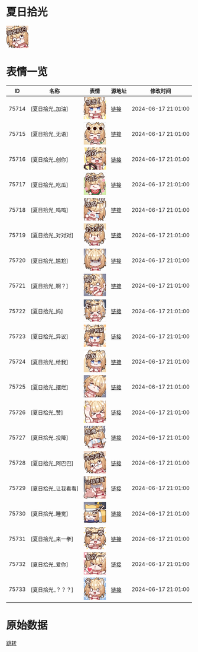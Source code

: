 # 夏日拾光

<img src="./cover.png" height="60" alt="cover" />

# 表情一览

|ID|名称|表情|源地址|修改时间|
|----|----|----|----|----|
|75714|[夏日拾光_加油]|<img src="./pic/075714_%5B夏日拾光_加油%5D.png" height="60" alt="加油"/>|[链接](https://i0.hdslb.com/bfs/garb/dc9bff9c2fe49fb524e41c70100230ddda713a8e.png)|2024-06-17 21:01:00|
|75715|[夏日拾光_无语]|<img src="./pic/075715_%5B夏日拾光_无语%5D.png" height="60" alt="无语"/>|[链接](https://i0.hdslb.com/bfs/garb/83c1eb6fb86eab90fcd73e1ec48c3763d1fff092.png)|2024-06-17 21:01:00|
|75716|[夏日拾光_创你]|<img src="./pic/075716_%5B夏日拾光_创你%5D.png" height="60" alt="创你"/>|[链接](https://i0.hdslb.com/bfs/garb/d1f97bc2df482473d6301e602a658df46f1e2bf0.png)|2024-06-17 21:01:00|
|75717|[夏日拾光_吃瓜]|<img src="./pic/075717_%5B夏日拾光_吃瓜%5D.png" height="60" alt="吃瓜"/>|[链接](https://i0.hdslb.com/bfs/garb/291102e779561852d34a5cb6b3ed4c96f96f453c.png)|2024-06-17 21:01:00|
|75718|[夏日拾光_呜呜]|<img src="./pic/075718_%5B夏日拾光_呜呜%5D.png" height="60" alt="呜呜"/>|[链接](https://i0.hdslb.com/bfs/garb/c0e1700ab1dfee6b3fd4db4c771c14b0d6232f5c.png)|2024-06-17 21:01:00|
|75719|[夏日拾光_对对对]|<img src="./pic/075719_%5B夏日拾光_对对对%5D.png" height="60" alt="对对对"/>|[链接](https://i0.hdslb.com/bfs/garb/32d199b490f477aa0bebc87145d197c9a97c1df2.png)|2024-06-17 21:01:00|
|75720|[夏日拾光_尴尬]|<img src="./pic/075720_%5B夏日拾光_尴尬%5D.png" height="60" alt="尴尬"/>|[链接](https://i0.hdslb.com/bfs/garb/a1305af83e6558bff83d5477c7b0d7ce9728769d.png)|2024-06-17 21:01:00|
|75721|[夏日拾光_啊？]|<img src="./pic/075721_%5B夏日拾光_啊？%5D.png" height="60" alt="啊？"/>|[链接](https://i0.hdslb.com/bfs/garb/0bf6ded7e24769e5e61bfa443189d45969e8bcd1.png)|2024-06-17 21:01:00|
|75722|[夏日拾光_妈]|<img src="./pic/075722_%5B夏日拾光_妈%5D.png" height="60" alt="妈"/>|[链接](https://i0.hdslb.com/bfs/garb/009139a3a13fc8841d9b92901fbfa991611982a9.png)|2024-06-17 21:01:00|
|75723|[夏日拾光_异议]|<img src="./pic/075723_%5B夏日拾光_异议%5D.png" height="60" alt="异议"/>|[链接](https://i0.hdslb.com/bfs/garb/bf96799b7e4a5f6c34701d6e5dcae289ac503a10.png)|2024-06-17 21:01:00|
|75724|[夏日拾光_给我]|<img src="./pic/075724_%5B夏日拾光_给我%5D.png" height="60" alt="给我"/>|[链接](https://i0.hdslb.com/bfs/garb/42f8bdc1197e2b95a7e47a087e2ecb9531941649.png)|2024-06-17 21:01:00|
|75725|[夏日拾光_摆烂]|<img src="./pic/075725_%5B夏日拾光_摆烂%5D.png" height="60" alt="摆烂"/>|[链接](https://i0.hdslb.com/bfs/garb/7d9c228e8c69705635934a71953a162aa805efbb.png)|2024-06-17 21:01:00|
|75726|[夏日拾光_赞]|<img src="./pic/075726_%5B夏日拾光_赞%5D.png" height="60" alt="赞"/>|[链接](https://i0.hdslb.com/bfs/garb/9eb4522fb2a4cf9b406cd58b39a7e65873e4e655.png)|2024-06-17 21:01:00|
|75727|[夏日拾光_投降]|<img src="./pic/075727_%5B夏日拾光_投降%5D.png" height="60" alt="投降"/>|[链接](https://i0.hdslb.com/bfs/garb/5281c2e95c9375df8e24f15740175fa17353229a.png)|2024-06-17 21:01:00|
|75728|[夏日拾光_阿巴巴]|<img src="./pic/075728_%5B夏日拾光_阿巴巴%5D.png" height="60" alt="阿巴巴"/>|[链接](https://i0.hdslb.com/bfs/garb/d16227d06a3ef43b86d8826222f1a1308769d2a7.png)|2024-06-17 21:01:00|
|75729|[夏日拾光_让我看看]|<img src="./pic/075729_%5B夏日拾光_让我看看%5D.png" height="60" alt="让我看看"/>|[链接](https://i0.hdslb.com/bfs/garb/3633cb7bf7b04b72a8a421b612e4dabc6fa7a19c.png)|2024-06-17 21:01:00|
|75730|[夏日拾光_睡觉]|<img src="./pic/075730_%5B夏日拾光_睡觉%5D.png" height="60" alt="睡觉"/>|[链接](https://i0.hdslb.com/bfs/garb/9f12a9231866ee9ef8fb57d70cf4bb14e18206b1.png)|2024-06-17 21:01:00|
|75731|[夏日拾光_来一拳]|<img src="./pic/075731_%5B夏日拾光_来一拳%5D.png" height="60" alt="来一拳"/>|[链接](https://i0.hdslb.com/bfs/garb/b790fc661dc6e6a6a75a2aaf784237563b4f2ce0.png)|2024-06-17 21:01:00|
|75732|[夏日拾光_爱你]|<img src="./pic/075732_%5B夏日拾光_爱你%5D.png" height="60" alt="爱你"/>|[链接](https://i0.hdslb.com/bfs/garb/77f3ba1c95fe875eef30834db49c092cfa186d03.png)|2024-06-17 21:01:00|
|75733|[夏日拾光_？？？]|<img src="./pic/075733_%5B夏日拾光_？？？%5D.png" height="60" alt="？？？"/>|[链接](https://i0.hdslb.com/bfs/garb/0e8a87d7ac0a03ae3f05d8ddc5467074037258c4.png)|2024-06-17 21:01:00|

# 原始数据

[跳转](./raw.json)

